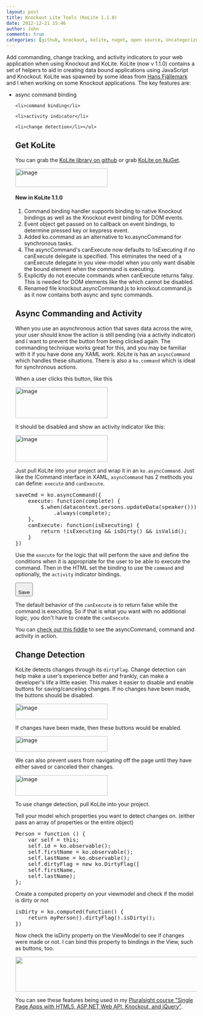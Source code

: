 ```yaml
---
layout: post
title: Knockout Lite Tools (KoLite 1.1.0)
date: 2012-12-21 15:46
author: John
comments: true
categories: [github, knockout, kolite, nuget, open source, Uncategorized]
---
```

Add commanding, change tracking, and activity indicators to your web application when using Knockout and KoLite. KoLite (now v 1.1.0) contains a set of helpers to aid in creating data bound applications using JavaScript and Knockout. KoLite was spawned by some ideas from <a href="https://twitter.com/hfjallemark" target="_blank">Hans Fjällemark</a> and I when working on some Knockout applications. The key features are:
<ul>	<li>async command binding</li>

	<li>command binding</li>

	<li>activity indicator</li>

	<li>change detection</li></ul>

<h2>Get KoLite</h2>
You can grab the <a href="http://jpapa.me/kolitegh" target="_blank">KoLite library on github</a> or grab <a href="https://nuget.org/packages/KoLite" target="_blank">KoLite on NuGet</a>.

<a href="http://images.johnpapa.net/wp-content/uploads/media/Windows-Live-Writer/395a21820092_1066F/image_10.png"><img style="background-image: none; margin: 0px; padding-left: 0px; padding-right: 0px; display: inline; padding-top: 0px; border: 0px;" title="image" src="http://images.johnpapa.net/wp-content/uploads/media/Windows-Live-Writer/395a21820092_1066F/image_thumb_4.png" alt="image" width="244" height="49" border="0" /></a>

<h4>New in KoLite 1.1.0</h4>
<ol>
	<li>Command binding handler supports binding to native Knockout bindings as well as the Knockout event binding for DOM events.</li>
	<li>Event object get passed on to callback on event bindings, to determine pressed key or keypress event.</li>
	<li>Added ko.command as an alternative to ko.asyncCommand for synchronous tasks.</li>
	<li>The asyncCommand's canExecute now defaults to !isExecuting if no canExecute delegate is specified. This eliminates the need of a canExecute delegate in you view-model when you only want disable the bound element when the command is executing.</li>
	<li>Explicitly do not execute commands when canExecute returns falsy. This is needed for DOM elements like the which cannot be disabled.</li>
	<li>Renamed file knockout.asyncCommand.js to knockout.command.js as it now contains both async and sync commands.</li>
</ol>

<h2>Async Commanding and Activity</h2>
When you use an asynchronous action that saves data across the wire, your user should know the action is still pending (via a activity indicator) and I want to prevent the button from being clicked again. The commanding technique works great for this, and you may be familiar with it if you have done any XAML work. KoLite is has an <code>asyncCommand</code> which handles these situations. There is also a <code>ko.command</code> which is ideal for synchronous actions.

When a user clicks this button, like this

<a href="http://images.johnpapa.net/wp-content/uploads/media/Windows-Live-Writer/395a21820092_1066F/image_12.png"><img style="background-image: none; margin: 0px; padding-left: 0px; padding-right: 0px; display: inline; padding-top: 0px; border: 0px;" title="image" src="http://images.johnpapa.net/wp-content/uploads/media/Windows-Live-Writer/395a21820092_1066F/image_thumb_5.png" alt="image" width="244" height="82" border="0" /></a>

It should be disabled and show an activity indicator like this:

<a href="http://images.johnpapa.net/wp-content/uploads/media/Windows-Live-Writer/395a21820092_1066F/image_14.png"><img style="background-image: none; margin: 0px; padding-left: 0px; padding-right: 0px; display: inline; padding-top: 0px; border: 0px;" title="image" src="http://images.johnpapa.net/wp-content/uploads/media/Windows-Live-Writer/395a21820092_1066F/image_thumb_6.png" alt="image" width="244" height="71" border="0" /></a>

Just pull KoLite into your project and wrap it in an <code>ko.asyncCommand</code>. Just like the ICommand interface in XAML, <code>asyncCommand</code> has 2 methods you can define: <code>execute</code> and <code>canExecute</code>.
<pre class="prettyprint linenums">saveCmd = ko.asyncCommand({
    execute: function(complete) {
        $.when(datacontext.persons.updateData(speaker()))
            .always(complete);
    },
    canExecute: function(isExecuting) {
        return !isExecuting && isDirty() && isValid();
    }
})</pre>

Use the <code>execute</code> for the logic that will perform the save and define the conditions when it is appropriate for the user to be able to execute the command. Then in the HTML set the binding to use the <code>command</code> and optionally, the <code>activity</code> indicator bindings.
<pre class="prettyprint"><button 
    data-bind="command: saveCmd, activity: saveCmd.isExecuting">
Save</button></pre>

The default behavior of the <code>canExecute</code> is to return false while the command is executing. So if that is what you want with no additional logic, you don't have to create the <code>canExecute</code>. 

You can <a href="http://jpapa.me/T5LLcw" target="_blank">check out this fiddle</a> to see the asyncCommand, command and activity in action.

<h2>Change Detection</h2>
KoLite detects changes through its <code>dirtyFlag</code>. Change detection can help make a user’s experience better and frankly, can make a developer's life a little easier. This makes it easier to disable and enable buttons for saving/canceling changes. If no changes have been made, the buttons should be disabled.

<a href="http://images.johnpapa.net/wp-content/uploads/media/Windows-Live-Writer/395a21820092_1066F/image_4.png"><img style="background-image: none; margin: 0px; padding-left: 0px; padding-right: 0px; display: inline; padding-top: 0px; border: 0px;" title="image" src="http://images.johnpapa.net/wp-content/uploads/media/Windows-Live-Writer/395a21820092_1066F/image_thumb_1.png" alt="image" width="244" height="41" border="0" /></a>

If changes have been made, then these buttons would be enabled.

<a href="http://images.johnpapa.net/wp-content/uploads/media/Windows-Live-Writer/395a21820092_1066F/image_6.png"><img style="background-image: none; margin: 0px; padding-left: 0px; padding-right: 0px; display: inline; padding-top: 0px; border: 0px;" title="image" src="http://images.johnpapa.net/wp-content/uploads/media/Windows-Live-Writer/395a21820092_1066F/image_thumb_2.png" alt="image" width="244" height="41" border="0" /></a>

We can also prevent users from navigating off the page until they have either saved or canceled their changes.

<a href="http://images.johnpapa.net/wp-content/uploads/media/Windows-Live-Writer/395a21820092_1066F/image_8.png"><img style="background-image: none; margin: 0px; padding-left: 0px; padding-right: 0px; display: inline; padding-top: 0px; border: 0px;" title="image" src="http://images.johnpapa.net/wp-content/uploads/media/Windows-Live-Writer/395a21820092_1066F/image_thumb_3.png" alt="image" width="244" height="54" border="0" /></a>

To use change detection, pull KoLite into your project.

Tell your model which properties you want to detect changes on. (either pass an array of properties or the entire object)
<pre class="prettyprint linenums">Person = function () {
    var self = this;
    self.id = ko.observable();
    self.firstName = ko.observable();
    self.lastName = ko.observable();
    self.dirtyFlag = new ko.DirtyFlag([
    self.firstName,
    self.lastName);
};</pre>

Create a computed property on your viewmodel and check if the model is dirty or not

<pre class="prettyprint linenums">isDirty = ko.computed(function() {
    return myPerson().dirtyFlag().isDirty();
})</pre>

Now check the isDirty property on the ViewModel to see if changes were made or not. I can bind this property to bindings in the View, such as buttons, too.

<a href="http://jpapa.me/spaps" rel="attachment wp-att-8761" target="_blank"><img class="aligncenter size-full wp-image-8761" title="spaps" src="http://images.johnpapa.net/wp-content/uploads/2012/11/spaps1.png" alt="" width="508" height="92" /></a>

You can see these features being used in my <a href="http://jpapa.me/spaps" target="_blank">Pluralsight course "Single Page Apps with HTML5, ASP.NET Web API, Knockout, and jQuery"</a>.
